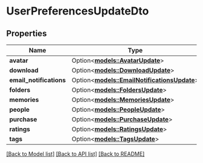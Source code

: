 # UserPreferencesUpdateDto

## Properties

Name | Type | Description | Notes
------------ | ------------- | ------------- | -------------
**avatar** | Option<[**models::AvatarUpdate**](AvatarUpdate.md)> |  | [optional]
**download** | Option<[**models::DownloadUpdate**](DownloadUpdate.md)> |  | [optional]
**email_notifications** | Option<[**models::EmailNotificationsUpdate**](EmailNotificationsUpdate.md)> |  | [optional]
**folders** | Option<[**models::FoldersUpdate**](FoldersUpdate.md)> |  | [optional]
**memories** | Option<[**models::MemoriesUpdate**](MemoriesUpdate.md)> |  | [optional]
**people** | Option<[**models::PeopleUpdate**](PeopleUpdate.md)> |  | [optional]
**purchase** | Option<[**models::PurchaseUpdate**](PurchaseUpdate.md)> |  | [optional]
**ratings** | Option<[**models::RatingsUpdate**](RatingsUpdate.md)> |  | [optional]
**tags** | Option<[**models::TagsUpdate**](TagsUpdate.md)> |  | [optional]

[[Back to Model list]](../README.md#documentation-for-models) [[Back to API list]](../README.md#documentation-for-api-endpoints) [[Back to README]](../README.md)


